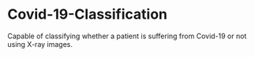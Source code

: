 # Covid-19-Classification
Capable of  classifying whether a patient is suffering from Covid-19 or not using X-ray images.
